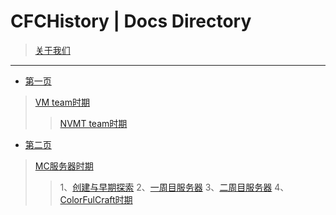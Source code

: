# CFCHistory | Docs Directory
>[关于我们](about.md)

---

- [第一页](history.md)
> [VM team时期](https://github.com/ColorFulCraft/CFCHistory/blob/main/docs/history.md#%E4%B8%80vm-team%E6%97%B6%E6%9C%9F)
>> [NVMT team时期](https://github.com/ColorFulCraft/CFCHistory/blob/main/docs/history.md#%E4%BA%8Cnvmt-team%E6%97%B6%E6%9C%9F)

- [第二页](history_2.md)
> [MC服务器时期](https://github.com/ColorFulCraft/CFCHistory/blob/main/docs/history_2.md#%E4%B8%89nvmt-servernvmtcraft%E6%97%B6%E6%9C%9F)
>>    1、[创建与早期探索](https://github.com/ColorFulCraft/CFCHistory/blob/main/docs/history_2.md#1%E5%88%9B%E5%BB%BA%E4%B8%8E%E6%97%A9%E6%9C%9F%E6%8E%A2%E7%B4%A2)
>>    2、[一周目服务器](https://github.com/ColorFulCraft/CFCHistory/blob/main/docs/history_2.md#2%E4%B8%80%E5%91%A8%E7%9B%AE%E6%9C%8D%E5%8A%A1%E5%99%A8)
>>    3、[二周目服务器](https://github.com/ColorFulCraft/CFCHistory/blob/main/docs/history_2.md#3%E4%BA%8C%E5%91%A8%E7%9B%AE%E6%9C%8D%E5%8A%A1%E5%99%A8)
>>    4、[ColorFulCraft时期](https://github.com/ColorFulCraft/CFCHistory/blob/main/docs/history_2.md#%E5%9B%9Bcolorfulcraft%E6%97%B6%E6%9C%9F)
